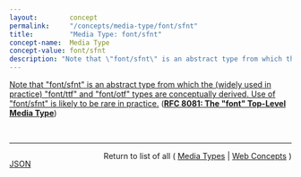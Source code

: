 ```yaml
---
layout:        concept
permalink:     "/concepts/media-type/font/sfnt"
title:         "Media Type: font/sfnt"
concept-name:  Media Type
concept-value: font/sfnt
description: "Note that \"font/sfnt\" is an abstract type from which the (widely used in practice) \"font/ttf\" and \"font/otf\" types are conceptually derived. Use of \"font/sfnt\" is likely to be rare in practice."
---
```


[Note that "font/sfnt" is an abstract type from which the (widely used in practice) "font/ttf" and "font/otf" types are conceptually derived. Use of "font/sfnt" is likely to be rare in practice.](https://datatracker.ietf.org/doc/html/rfc8081#section-4.4.1 "Read documentation for Media Type &#34;font/sfnt&#34;") (**[RFC 8081: The "font" Top-Level Media Type](/specs/IETF/RFC/8081 "This memo serves to register and document the &#34;font&#34; top-level media type, under which subtypes for representation formats for fonts may be registered. This document also serves as a registration application for a set of intended subtypes, which are representative of some existing subtypes already in use, and currently registered under the &#34;application&#34; tree by their separate registrations.")**)

<br/>
<hr/>

<p style="float : left"><a href="./font/sfnt.json" title="JSON representing this particular Web Concept value">JSON</a></p>
<p style="text-align: right">Return to list of all ( <a href="../media-type/">Media Types</a> | <a href="../">Web Concepts</a> )</p>
